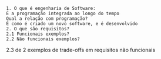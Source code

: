 	1. O que é engenharia de Software:
	É a programação integrada ao longo do tempo
	Qual a relação com programação?
	É como é criado um novo software, e é desenvolvido 
	2. O que são requisitos?
	2.1 Funcionais exemplos?
	2.2 Não funcionais exemplos?
2.3 de 2 exemplos de trade-offs em requisitos não funcionais
